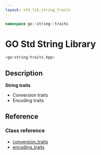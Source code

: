 ```yaml
---
layout: std_lib_string_traits
---
```


```c++
namespace go::string::traits
```

# GO Std String Library

```c++
<go/string/traits.hpp>
```

## Description

**String traits**

* Conversion traits
* Encoding traits

## Reference

### Class reference

* [conversion_traits](./class_template_conversion_traits.html)
* [encoding_traits](./class_template_encoding_traits.html)
